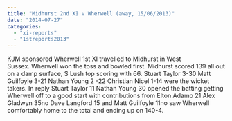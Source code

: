 ```yaml
---
title: "Midhurst 2nd XI v Wherwell (away, 15/06/2013)"
date: "2014-07-27"
categories: 
  - "xi-reports"
  - "1streports2013"
---
```


KJM sponsored Wherwell 1st XI travelled to Midhurst in West Sussex. Wherwell won the toss and bowled first. Midhurst scored 139 all out on a damp surface, S Lush top scoring with 66. Stuart Taylor 3-30 Matt Guilfoyle 3-21 Nathan Young 2 -22 Christian Nicel 1-14 were the wicket takers. In reply Stuart Taylor 11 Nathan Young 30 opened the batting getting Wherwell off to a good start with contributions from Elton Adamo 21 Alex Gladwyn 35no Dave Langford 15 and Matt Guilfoyle 11no saw Wherwell comfortably home to the total and ending up on 140-4.
